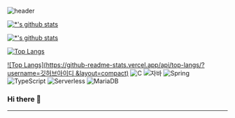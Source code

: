 ![header](https://capsule-render.vercel.app/api?type=wave&color=auto&height=300&section=header&text=text&fontSize=90)

[![*'s github stats](https://github-readme-stats.vercel.app/api?username=깃허브아이디)](https://github.com/깃허브아이디)

[![*'s github stats](https://github-readme-stats.vercel.app/api?username=깃허브아이디&show_icons=true&theme=radical)](https://github.com/깃허브아이디)

[![Top Langs](https://github-readme-stats.vercel.app/api/top-langs/?username=깃허브아이디)](https://github.com/깃허브아이디/github-readme-stats)

[![Top Langs](https://github-readme-stats.vercel.app/api/top-langs/?username=깃허브아이디 &layout=compact)](https://github.com/깃허브아이디/github-readme-stats)
![C](https://img.shields.io/badge/-C-123456?style=flat-square&logo=C&logoColor=black)
![자바](https://img.shields.io/badge/-자바-007396?style=flat&logo=Java&logoColor=ffffff)
![Spring](https://img.shields.io/badge/-Spring-6DB33F?style=for-the-badge&logo=Spring&logoColor=white)
![TypeScript](https://img.shields.io/badge/-TypeScript-3178C6?style=flat-square&logo=TypeScript&logoColor=white)
![Serverless](https://img.shields.io/badge/-Serverless-FD5750?style=flat-square&logo=Serverless&logoColor=magenta)
![MariaDB](https://img.shields.io/badge/-MariaDB-1F305F?style=flat-square&logo=mariadb&logoColor=white)
​






### Hi there 👋

*******************************************

